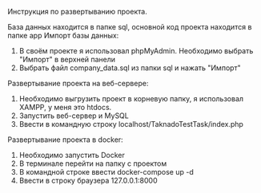 Инструкция по развертыванию проекта.

База данных находится в папке sql, основной код проекта находится в папке app
Импорт базы данных:
1. В своём проекте я использовал phpMyAdmin. Необходимо выбрать "Импорт" в верхней панели
2. Выбрать файл company_data.sql из папки sql и нажать "Импорт"

Развертывание проекта на веб-сервере:
1. Необходимо выгрузить проект в корневую папку, я использовал XAMPP, у меня это htdocs.
2. Запустить веб-сервер и MySQL
3. Ввести в командную строку localhost/TaknadoTestTask/index.php

Развертывание проекта в docker:
1. Необходимо запустить Docker
2. В терминале перейти на папку с проектом
3. В командной строке ввести docker-compose up -d
4. Ввести в строку браузера 127.0.0.1:8000
